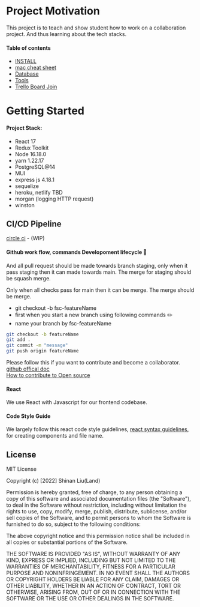 # Project Motivation

This project is to teach and show student how to work on a collaboration project. And thus learning about the tech stacks.

#### Table of contents

- [INSTALL](https://github.com/LandingHeart/fullstack-instagram-clone/blob/main/docs/INSTALL.md)
- [mac cheat sheet](https://github.com/0nn0/terminal-mac-cheatsheet)
- [Database](https://github.com/LandingHeart/fullstack-instagram-clone/blob/main/docs/DATABASE.md)
- [Tools](https://github.com/LandingHeart/fullstack-instagram-clone/blob/main/docs/TOOLS.md)
- [Trello Board Join](https://trello.com/invite/b/QPkaa9nd/ATTI97cd43252a4c140940eafe428016a43d7AECAE38/fullstack-instagram-clone)

# Getting Started

#### Project Stack:

- React 17
- Redux Toolkit
- Node 16.18.0
- yarn 1.22.17
- PostgreSQL@14
- MUI
- express js 4.18.1
- sequelize
- heroku, netlify TBD
- morgan (logging HTTP request)
- winston

## CI/CD Pipeline
[circle ci](https://circleci.com/blog/what-is-a-ci-cd-pipeline/) - (WIP)

#### Github work flow, commands Developoment lifecycle :round_pushpin:
And all pull request should be made towards branch staging, only when it pass staging then it can made towards main. The merge for staging should be squash merge.

Only when all checks pass for main then it can be merge. The merge should be merge. 
- git checkout -b fsc-featureName
- first when you start a new branch using following commands :pencil2:
- name your branch by fsc-featureName

```sh
git checkout -b featureName
git add .
git commit -m "message"
git push origin featureName

```
Please follow this if you want to contribute and become a collaborator. 
[github offical doc](https://docs.github.com/en/pull-requests/collaborating-with-pull-requests/proposing-changes-to-your-work-with-pull-requests/creating-a-pull-request-from-a-fork)
<br/>
[How to contribute to Open source](https://dev.to/codesphere/how-to-start-contributing-to-open-source-projects-on-github-534n)

#### React

We use React with Javascript for our frontend codebase.

#### Code Style Guide

We largely follow this react code style guidelines, [react syntax guidelines](https://github.com/pillarstudio/standards/blob/master/reactjs-guidelines.md), for creating components and file name.


## License 

MIT License

Copyright (c) [2022] Shinan Liu(Land)

Permission is hereby granted, free of charge, to any person obtaining a copy
of this software and associated documentation files (the "Software"), to deal
in the Software without restriction, including without limitation the rights
to use, copy, modify, merge, publish, distribute, sublicense, and/or sell
copies of the Software, and to permit persons to whom the Software is
furnished to do so, subject to the following conditions:

The above copyright notice and this permission notice shall be included in all
copies or substantial portions of the Software.

THE SOFTWARE IS PROVIDED "AS IS", WITHOUT WARRANTY OF ANY KIND, EXPRESS OR
IMPLIED, INCLUDING BUT NOT LIMITED TO THE WARRANTIES OF MERCHANTABILITY,
FITNESS FOR A PARTICULAR PURPOSE AND NONINFRINGEMENT. IN NO EVENT SHALL THE
AUTHORS OR COPYRIGHT HOLDERS BE LIABLE FOR ANY CLAIM, DAMAGES OR OTHER
LIABILITY, WHETHER IN AN ACTION OF CONTRACT, TORT OR OTHERWISE, ARISING FROM,
OUT OF OR IN CONNECTION WITH THE SOFTWARE OR THE USE OR OTHER DEALINGS IN THE
SOFTWARE.
